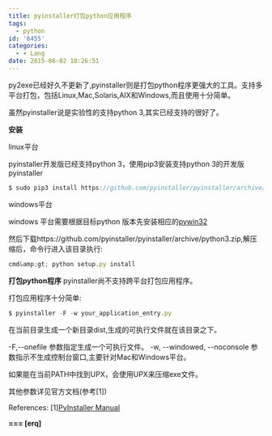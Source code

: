 ```yaml
---
title: pyinstaller打包python应用程序
tags:
  - python
id: '6455'
categories:
  - - Lang
date: 2015-06-02 10:26:51
---
```



<!-- more -->
py2exe已经好久不更新了,pyinstaller则是打包python程序更强大的工具。支持多平台打包，包括Linux,Mac,Solaris,AIX和Windows,而且使用十分简单。

虽然pyinstaller说是实验性的支持python 3,其实已经支持的很好了。

**安装**

linux平台

pyinstaller开发版已经支持python 3，使用pip3安装支持python 3的开发版pyinstaller
```js
$ sudo pip3 install https://github.com/pyinstaller/pyinstaller/archive/python3.zip
```

windows平台

windows 平台需要根据目标python 版本先安装相应的[pywin32](http://sourceforge.net/projects/pywin32/)

然后下载https://github.com/pyinstaller/pyinstaller/archive/python3.zip,解压缩后，命令行进入该目录执行:
```js
cmd&amp;gt; python setup.py install
```

**打包python程序**
pyinstaller尚不支持跨平台打包应用程序。

打包应用程序十分简单:
```js
$ pyinstaller -F -w your_application_entry.py
```

在当前目录生成一个新目录dist,生成的可执行文件就在该目录之下。

-F,--onefile 参数指定生成一个可执行文件。
-w, --windowed, --noconsole 参数指示不生成控制台窗口,主要针对Mac和Windows平台。

如果能在当前PATH中找到UPX，会使用UPX来压缩exe文件。

其他参数详见官方文档(参考\[1\])

References:
\[1\][PyInstaller Manual](http://pythonhosted.org/PyInstaller/)

**\===
\[erq\]**